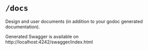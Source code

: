 # `/docs`

Design and user documents (in addition to your godoc generated documentation).

Generated Swagger is available on http://localhost:4242/swagger/index.html